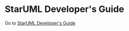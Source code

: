 # StarUML Developer's Guide

Go to [StarUML Developer's Guide](https://github.com/niklauslee/staruml-dev-docs/wiki)
